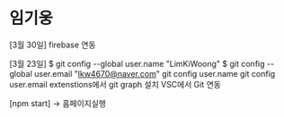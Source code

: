 # 임기웅

[3월 30일]
firebase 연동

[3월 23일]
$ git config --global user.name "LimKiWoong"
$ git config --global user.email "lkw4670@naver.com"
git config user.name
git config user.email
extenstions에서 git graph 설치
VSC에서 Git 연동

[npm start] -> 홈페이지실행